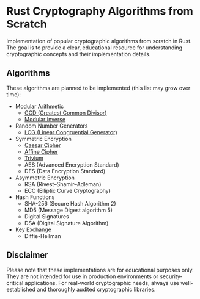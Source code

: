 # Rust Cryptography Algorithms from Scratch

Implementation of popular cryptographic algorithms from scratch in Rust. The goal is to provide a clear, educational resource for understanding cryptographic concepts and their implementation details. 

## Algorithms

These algorithms are planned to be implemented (this list may grow over time):

- Modular Arithmetic
  - [GCD (Greatest Common Divisor)](src/modular_arithmetic/)
  - [Modular Inverse](src/modular_arithmetic/)
- Random Number Generators
  - [LCG (Linear Congruential Generator)](src/rng/lcg)
- Symmetric Encryption
  - [Caesar Cipher](src/symmetric_encryption/caesar)
  - [Affine Cipher](src/symmetric_encryption/affine)
  - [Trivium](src/symmetric_encryption/trivium)
  - AES (Advanced Encryption Standard)
  - DES (Data Encryption Standard)
- Asymmetric Encryption
  - RSA (Rivest–Shamir–Adleman)
  - ECC (Elliptic Curve Cryptography)
- Hash Functions
  - SHA-256 (Secure Hash Algorithm 2)
  - MD5 (Message Digest algorithm 5)
  - Digital Signatures
  - DSA (Digital Signature Algorithm)
- Key Exchange
  - Diffie-Hellman


## Disclaimer

Please note that these implementations are for educational purposes only. They are not intended for use in production environments or security-critical applications. For real-world cryptographic needs, always use well-established and thoroughly audited cryptographic libraries. 
